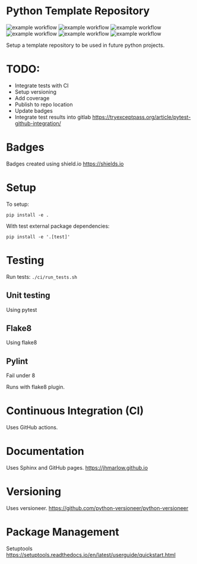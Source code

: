 # Python Template Repository
![example workflow](https://github.com/jhmarlow/google-cloud-platform-project/actions/workflows/main.yml/badge.svg)
![example workflow](https://img.shields.io/github/issues/jhmarlow/google-cloud-platform-project)
![example workflow](https://img.shields.io/github/forks/jhmarlow/google-cloud-platform-project)
![example workflow](https://img.shields.io/github/stars/jhmarlow/google-cloud-platform-project)
![example workflow](https://img.shields.io/github/license/jhmarlow/google-cloud-platform-project)
![example workflow](https://img.shields.io/twitter/url?style=social&url=https%3A%2F%2Ftwitter.com%2FJacobMarlow19)

Setup a template repository to be used in future python projects.

# TODO:
- Integrate tests with CI
- Setup versioning
- Add coverage
- Publish to repo location
- Update badges
- Integrate test results into gitlab 
https://tryexceptpass.org/article/pytest-github-integration/

# Badges
Badges created using shield.io
https://shields.io

# Setup
To setup:

`pip install -e .`

With test external package dependencies:

`pip install -e '.[test]'`

# Testing
Run tests:
`./ci/run_tests.sh`
## Unit testing
Using pytest
## Flake8
Using flake8
## Pylint
Fail under 8

Runs with flake8 plugin.

# Continuous Integration (CI)
Uses GitHub actions.

# Documentation
Uses Sphinx and GitHub pages.
https://jhmarlow.github.io

# Versioning 
Uses versioneer.
https://github.com/python-versioneer/python-versioneer

# Package Management 
Setuptools
https://setuptools.readthedocs.io/en/latest/userguide/quickstart.html

